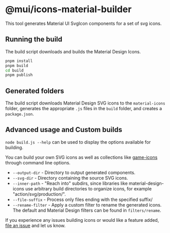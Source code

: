 # @mui/icons-material-builder

This tool generates Material UI SvgIcon components for a set of svg icons.

## Running the build

The build script downloads and builds the Material Design Icons.

```bash
pnpm install
pnpm build
cd build
pnpm publish
```

## Generated folders

The build script downloads Material Design SVG icons to the `material-icons` folder,
generates the appropriate `.js` files in the `build` folder, and creates a `package.json`.

## Advanced usage and Custom builds

`node build.js --help` can be used to display the options available for building.

You can build your own SVG icons as well as collections like [game-icons](https://game-icons.net/)
through command line options.

- `--output-dir` - Directory to output generated components.
- `--svg-dir` - Directory containing the source SVG icons.
- `--inner-path` - "Reach into" subdirs, since libraries like material-design-icons
  use arbitrary build directories to organize icons, for example "action/svg/production/".
- `--file-suffix` - Process only files ending with the specified suffix/
- `--rename-filter` - Apply a custom filter to rename the generated icons.
  The default and Material Design filters can be found in `filters/rename`.

If you experience any issues building icons or would like a feature added,
[file an issue](https://github.com/mui/material-ui/issues) and let us
know.
